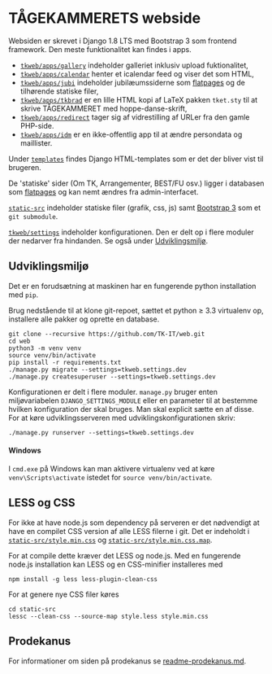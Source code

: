 # TÅGEKAMMERETS webside

Websiden er skrevet i Django 1.8 LTS med Bootstrap 3 som frontend framework.
Den meste funktionalitet kan findes i apps.
- [`tkweb/apps/gallery`](tkweb/apps/gallery) indeholder galleriet inklusiv
  upload fuktionalitet,
- [`tkweb/apps/calendar`](tkweb/apps/calendar) henter et icalendar feed og viser
  det som HTML,
- [`tkweb/apps/jubi`](tkweb/apps/jubi) indeholder jubilæumssiderne som
  [flatpages](https://docs.djangoproject.com/en/1.8/ref/contrib/flatpages/) og
  de tilhørende statiske filer,
- [`tkweb/apps/tkbrad`](tkweb/apps/tkbrand) er en lille HTML kopi af LaTeX
  pakken `tket.sty` til at skrive TÅGEKAMMERET med hoppe-danse-skrift,
- [`tkweb/apps/redirect`](tkweb/apps/redirect) tager sig af vidrestilling af
  URLer fra den gamle PHP-side.
- [`tkweb/apps/idm`](tkweb/apps/idm) er en ikke-offentlig app til at ændre
  persondata og maillister.

Under [`templates`](templates) findes Django HTML-templates som er det der
bliver vist til brugeren.

De 'statiske' sider (Om TK, Arrangementer, BEST/FU osv.) ligger i databasen som
[flatpages](https://docs.djangoproject.com/en/1.8/ref/contrib/flatpages/) og kan
nemt ændres fra admin-interfacet.

[`static-src`](static-src) indeholder statiske filer (grafik, css, js) samt
[Bootstrap 3](http://getbootstrap.com) som et `git submodule`.

[`tkweb/settings`](tkweb/settings) indeholder konfigurationen. Den er delt op i
flere moduler der nedarver fra hindanden. Se også under
[Udviklingsmiljø](#udviklingsmiljø).


## Udviklingsmiljø

Det er en forudsætning at maskinen har en fungerende python installation med
`pip`.

Brug nedstående til at klone git-repoet, sættet et python ≥ 3.3 virtualenv op,
installere alle pakker og oprette en database.

```shell
git clone --recursive https://github.com/TK-IT/web.git
cd web
python3 -m venv venv
source venv/bin/activate
pip install -r requirements.txt
./manage.py migrate --settings=tkweb.settings.dev
./manage.py createsuperuser --settings=tkweb.settings.dev
```

Konfigurationen er delt i flere moduler. `manage.py` bruger enten
miljøvariabelen `DJANGO_SETTINGS_MODULE` eller en parameter til at bestemme
hvilken konfiguration der skal bruges. Man skal explicit sætte en af disse. For
at køre udviklingsserveren med udviklingskonfigurationen skriv:

```shell
./manage.py runserver --settings=tkweb.settings.dev
```

#### Windows

I `cmd.exe` på Windows kan man aktivere virtualenv ved at køre
`venv\Scripts\activate` istedet for `source venv/bin/activate`.

## LESS og CSS

For ikke at have node.js som dependency på serveren er det nødvendigt at have en
compilet CSS version af alle LESS filerne i git. Det er indeholdt i
[`static-src/style.min.css`](static-src/style.min.css) og
[`static-src/style.min.css.map`](static-src/style.min.css.map).

For at compile dette kræver det LESS og node.js. Med en fungerende node.js
installation kan LESS og en CSS-minifier installeres med
```shell
npm install -g less less-plugin-clean-css
```
For at genere nye CSS filer køres
```shell
cd static-src
lessc --clean-css --source-map style.less style.min.css
```

## Prodekanus

For informationer om siden på prodekanus
se [readme-prodekanus.md](readme-prodekanus.md).
